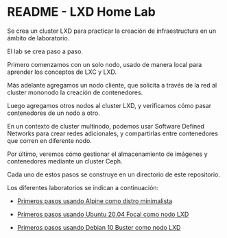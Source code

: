 # README - LXD Home Lab

Se crea un cluster LXD para practicar la creación de infraestructura en un
ámbito de laboratorio.

El lab se crea paso a paso.

Primero comenzamos con un solo nodo, usado de manera local para aprender los conceptos de LXC y LXD.

Más adelante agregamos un nodo cliente, que solicita a través de la red al cluster mononodo la creación de contenedores.

Luego agregamos otros nodos al cluster LXD, y verificamos cómo pasar contenedores de un nodo a otro.

En un contexto de cluster multinodo, podemos usar Software Defined Networks para crear redes adicionales, y compartirlas
entre contenedores que corren en diferente nodo.

Por último, veremos cómo gestionar el almacenamiento de imágenes y contenedores mediante un cluster Ceph.

Cada uno de estos pasos se construye en un directorio de este repositorio.


Los diferentes laboratorios se indican a continuación:



* [Primeros pasos usando Alpine como distro minimalista](01-primeros-pasos-con-alpine)

* [Primeros pasos usando Ubuntu 20.04 Focal como nodo LXD](01-primeros-pasos-con-ubuntu-focal)

* [Primeros pasos usando Debian 10 Buster como nodo LXD](01-primeros-pasos-con-debian-buster)

